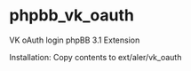 phpbb_vk_oauth
==============

VK oAuth login phpBB 3.1 Extension 

Installation:
  Copy contents to ext/aler/vk_oauth
  
